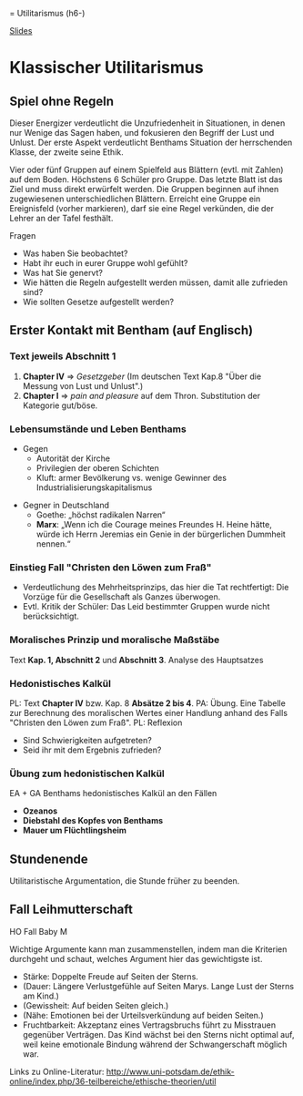 = Utilitarismus (h6-)

[Slides](http://xcosx.de/mgb/keineph-slides/ethik-slides/Utilitarismus.html)

# Klassischer Utilitarismus

## Spiel ohne Regeln
Dieser Energizer verdeutlicht die Unzufriedenheit in Situationen, in denen nur Wenige das Sagen haben, und fokusieren den Begriff der Lust und Unlust. Der erste Aspekt verdeutlicht Benthams Situation der herrschenden Klasse, der zweite seine Ethik.

Vier oder fünf Gruppen auf einem Spielfeld aus Blättern (evtl. mit Zahlen) auf dem Boden. Höchstens 6 Schüler pro Gruppe. Das letzte Blatt ist das Ziel und muss direkt erwürfelt werden. Die Gruppen beginnen auf ihnen zugewiesenen unterschiedlichen Blättern. Erreicht eine Gruppe ein Ereignisfeld (vorher markieren), darf sie eine Regel verkünden, die der Lehrer an der Tafel festhält.

Fragen
* Was haben Sie beobachtet?
* Habt ihr euch in eurer Gruppe wohl gefühlt?
* Was hat Sie genervt?
* Wie hätten die Regeln aufgestellt werden müssen, damit alle zufrieden sind?
* Wie sollten Gesetze aufgestellt werden?

## Erster Kontakt mit Bentham (auf Englisch)

### Text jeweils **Abschnitt 1**
1. **Chapter IV** => *Gesetzgeber* (Im deutschen Text Kap.8 "Über die Messung von Lust und Unlust".)
2. **Chapter I** => *pain and pleasure* auf dem Thron. Substitution der Kategorie gut/böse.

### Lebensumstände und Leben Benthams

* Gegen
  + Autorität der Kirche
  + Privilegien der oberen Schichten
  + Kluft: armer Bevölkerung vs. wenige Gewinner des Industrialisierungskapitalismus
- Gegner in Deutschland
  + Goethe: „höchst radikalen Narren“
  + **Marx**: „Wenn ich die Courage meines Freundes H. Heine hätte, würde ich Herrn Jeremias ein Genie in der bürgerlichen Dummheit nennen.“

### Einstieg Fall "Christen den Löwen zum Fraß"
* Verdeutlichung des Mehrheitsprinzips, das hier die Tat rechtfertigt:  Die Vorzüge für die Gesellschaft als Ganzes überwogen.
* Evtl. Kritik der Schüler: Das Leid bestimmter Gruppen wurde nicht berücksichtigt.

### Moralisches Prinzip und moralische Maßstäbe
Text **Kap. 1, Abschnitt 2** und **Abschnitt 3**.
Analyse des Hauptsatzes

### Hedonistisches Kalkül
PL: Text **Chapter IV** bzw. Kap. 8 **Absätze 2 bis 4**.
PA: Übung. Eine Tabelle zur Berechnung des moralischen Wertes einer Handlung anhand des Falls "Christen den Löwen zum Fraß".
PL: Reflexion
* Sind Schwierigkeiten aufgetreten?
* Seid ihr mit dem Ergebnis zufrieden?

### Übung zum hedonistischen Kalkül
EA + GA
Benthams hedonistisches Kalkül an den Fällen
* **Ozeanos**
* **Diebstahl des Kopfes von Benthams**
* **Mauer um Flüchtlingsheim**

## Stundenende
Utilitaristische Argumentation, die Stunde früher zu beenden.

## Fall Leihmutterschaft
HO Fall Baby M

Wichtige Argumente kann man zusammenstellen, indem man die Kriterien durchgeht und schaut, welches Argument hier das gewichtigste ist.

* Stärke: Doppelte Freude auf Seiten der Sterns.
* (Dauer: Längere Verlustgefühle auf Seiten Marys. Lange Lust der Sterns am Kind.)
* (Gewissheit: Auf beiden Seiten gleich.)
* (Nähe: Emotionen bei der Urteilsverkündung auf beiden Seiten.)
* Fruchtbarkeit: Akzeptanz eines Vertragsbruchs führt zu Misstrauen gegenüber Verträgen. Das Kind wächst bei den Sterns nicht optimal auf, weil keine emotionale Bindung während der Schwangerschaft möglich war.



Links zu Online-Literatur:
http://www.uni-potsdam.de/ethik-online/index.php/36-teilbereiche/ethische-theorien/util
